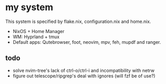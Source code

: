 # my system
This system is specified by flake.nix, configuration.nix and home.nix.

- NixOS + Home Manager
- WM: Hyprland + tmux
- Default apps: Qutebrowser, foot, neovim, mpv, feh, mupdf and ranger.

## todo
- solve nvim-tree's lack of ctrl-o/ctrl-i and incompatibility with netrw
- figure out telescope/ripgrep's deal with ignores (will fzf be of use?)
